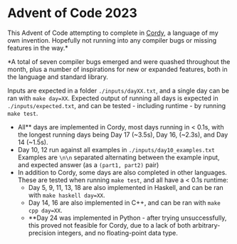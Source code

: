 # Advent of Code 2023

This Advent of Code attempting to complete in [Cordy](https://github.com/alcatrazEscapee/cordy), a language of my own invention. Hopefully not running into any compiler bugs or missing features in the way.*

*A total of seven compiler bugs emerged and were quashed throughout the month, plus a number of inspirations for new or expanded features, both in the language and standard library.

Inputs are expected in a folder `./inputs/dayXX.txt`, and a single day can be ran with `make day=XX`. Expected output of running all days is expected in `./inputs/expected.txt`, and can be tested - including runtime - by running `make test`.

- All** days are implemented in Cordy, most days running in < 0.1s, with the longest running days being Day 17 (~3.5s), Day 16, (~2.3s), and Day 14 (~1.5s).
- Day 10, 12 run against all examples in `./inputs/day10_examples.txt` Examples are `\n\n` separated alternating between the example input, and expected answer (as a `(part1, part2)` pair)
- In addition to Cordy, some days are also completed in other languages. These are tested when running `make test`, and all have a < 0.1s runtime:
  - Day 5, 9, 11, 13, 18 are also implemented in Haskell, and can be ran with `make haskell day=XX`.
  - Day 14, 16 are also implemented in C++, and can be ran with `make cpp day=XX`.
  - **Day 24 was implemented in Python - after trying unsuccessfully, this proved not feasible for Cordy, due to a lack of both arbitrary-precision integers, and no floating-point data type.